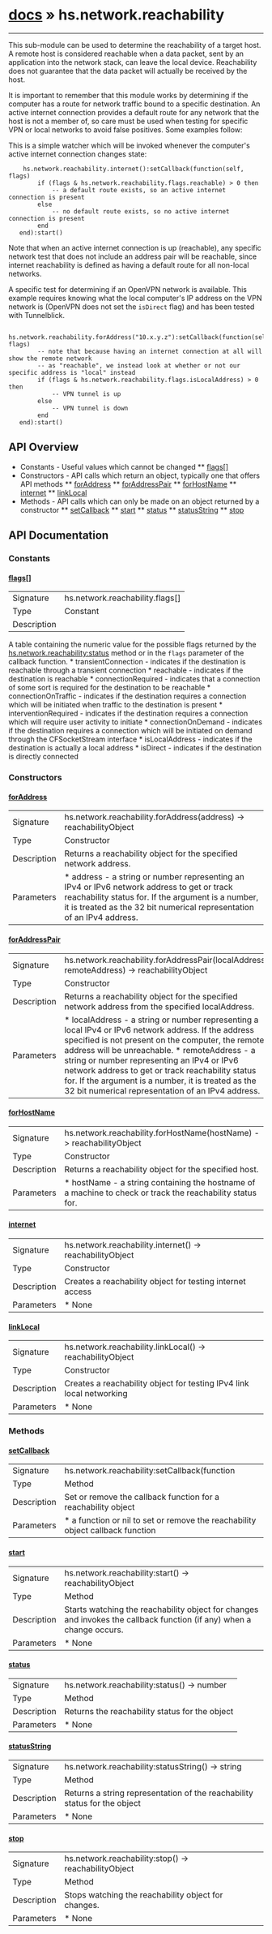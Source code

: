 # [docs](index.md) » hs.network.reachability
---

This sub-module can be used to determine the reachability of a target host. A remote host is considered reachable when a data packet, sent by an application into the network stack, can leave the local device. Reachability does not guarantee that the data packet will actually be received by the host.

It is important to remember that this module works by determining if the computer has a route for network traffic bound to a specific destination.  An active internet connection provides a default route for any network that the host is not a member of, so care must be used when testing for specific VPN or local networks to avoid false positives.  Some examples follow:

This is a simple watcher which will be invoked whenever the computer's active internet connection changes state:
~~~
    hs.network.reachability.internet():setCallback(function(self, flags)
        if (flags & hs.network.reachability.flags.reachable) > 0 then
            -- a default route exists, so an active internet connection is present
        else
            -- no default route exists, so no active internet connection is present
        end
   end):start()
~~~

Note that when an active internet connection is up (reachable), any specific network test that does not include an address pair will be reachable, since internet reachability is defined as having a default route for all non-local networks.

A specific test for determining if an OpenVPN network is available.  This example requires knowing what the local computer's IP address on the VPN network is (OpenVPN does not set the `isDirect` flag) and has been tested with Tunnelblick.
~~~
    hs.network.reachability.forAddress("10.x.y.z"):setCallback(function(self, flags)
        -- note that because having an internet connection at all will show the remote network
        -- as "reachable", we instead look at whether or not our specific address is "local" instead
        if (flags & hs.network.reachability.flags.isLocalAddress) > 0 then
            -- VPN tunnel is up
        else
            -- VPN tunnel is down
        end
   end):start()
~~~

## API Overview
* Constants - Useful values which cannot be changed
** [flags[]](#flags[])
* Constructors - API calls which return an object, typically one that offers API methods
** [forAddress](#forAddress)
** [forAddressPair](#forAddressPair)
** [forHostName](#forHostName)
** [internet](#internet)
** [linkLocal](#linkLocal)
* Methods - API calls which can only be made on an object returned by a constructor
** [setCallback](#setCallback)
** [start](#start)
** [status](#status)
** [statusString](#statusString)
** [stop](#stop)

## API Documentation

### Constants

#### [flags[]](#flags[])
| | |
|-|-|
| Signature   | hs.network.reachability.flags[]  |
| Type        | Constant |
| Description |  |
  A table containing the numeric value for the possible flags returned by the [hs.network.reachability:status](#status) method or in the `flags` parameter of the callback function.
    * transientConnection  - indicates if the destination is reachable through a transient connection
    * reachable            - indicates if the destination is reachable
    * connectionRequired   - indicates that a connection of some sort is required for the destination to be reachable
    * connectionOnTraffic  - indicates if the destination requires a connection which will be initiated when traffic to the destination is present
    * interventionRequired - indicates if the destination requires a connection which will require user activity to initiate
    * connectionOnDemand   - indicates if the destination requires a connection which will be initiated on demand through the CFSocketStream interface
    * isLocalAddress       - indicates if the destination is actually a local address
    * isDirect             - indicates if the destination is directly connected

### Constructors

#### [forAddress](#forAddress)
| | |
|-|-|
| Signature   | hs.network.reachability.forAddress(address) -> reachabilityObject  |
| Type        | Constructor |
| Description | Returns a reachability object for the specified network address. |
| Parameters |  * address - a string or number representing an IPv4 or IPv6 network address to get or track reachability status for.  If the argument is a number, it is treated as the 32 bit numerical representation of an IPv4 address. | | Returns |  * a reachability object for the specified network address. | | Notes |  * this object will reflect reachability status for any interface available on the computer.  To check for reachability from a specific interface, use [hs.network.reachability.forAddressPair](#addressPair). | 
#### [forAddressPair](#forAddressPair)
| | |
|-|-|
| Signature   | hs.network.reachability.forAddressPair(localAddress, remoteAddress) -> reachabilityObject  |
| Type        | Constructor |
| Description | Returns a reachability object for the specified network address from the specified localAddress. |
| Parameters |  * localAddress - a string or number representing a local IPv4 or IPv6 network address. If the address specified is not present on the computer, the remote address will be unreachable. * remoteAddress - a string or number representing an IPv4 or IPv6 network address to get or track reachability status for.  If the argument is a number, it is treated as the 32 bit numerical representation of an IPv4 address. | | Returns |  * a reachability object for the specified network address. | | Notes |  * this object will reflect reachability status for a specific interface on the computer.  To check for reachability from any interface, use [hs.network.reachability.forAddress](#address). * this constructor can be used to test for a specific local network. | 
#### [forHostName](#forHostName)
| | |
|-|-|
| Signature   | hs.network.reachability.forHostName(hostName) -> reachabilityObject  |
| Type        | Constructor |
| Description | Returns a reachability object for the specified host. |
| Parameters |  * hostName - a string containing the hostname of a machine to check or track the reachability status for. | | Returns |  * a reachability object for the specified host. | | Notes |  * this object will reflect reachability status for any interface available on the computer. * this constructor relies on the hostname being resolvable, possibly through DNS, Bonjour, locally defined, etc. | 
#### [internet](#internet)
| | |
|-|-|
| Signature   | hs.network.reachability.internet() -> reachabilityObject  |
| Type        | Constructor |
| Description | Creates a reachability object for testing internet access |
| Parameters |  * None | | Returns |  * a reachability object | | Notes |  * This is equivalent to `hs.network.reachability.forAddress("0.0.0.0")` * This constructor assumes that a default route for IPv4 traffic is sufficient to determine internet access.  If you are on an IPv6 only network which does not also provide IPv4 route mapping, you should probably use something along the lines of `hs.network.reachability.forAddress("::")` instead. | 
#### [linkLocal](#linkLocal)
| | |
|-|-|
| Signature   | hs.network.reachability.linkLocal() -> reachabilityObject  |
| Type        | Constructor |
| Description | Creates a reachability object for testing IPv4 link local networking |
| Parameters |  * None | | Returns |  * a reachability object | | Notes |  * This is equivalent to `hs.network.reachability.forAddress("169.254.0.0")` * You can use this to determine if any interface has an IPv4 link local address (i.e. zero conf or local only networking) by checking the "isDirect" flag:   * `hs.network.reachability.linklocal():status() & hs.network.reachability.flags.isDirect` * If the internet is reachable, then this network will also be reachable by default -- use the isDirect flag to ensure that the route is local. | 
### Methods

#### [setCallback](#setCallback)
| | |
|-|-|
| Signature   | hs.network.reachability:setCallback(function | nil) -> reachabilityObject  |
| Type        | Method |
| Description | Set or remove the callback function for a reachability object |
| Parameters |  * a function or nil to set or remove the reachability object callback function | | Returns |  * the reachability object | | Notes |  * The callback function will be invoked each time the status for the given reachability object changes.  The callback function should expect 2 arguments, the reachability object itself and a numeric representation of the reachability flags, and should not return anything. * This method just sets the callback function.  You can start or stop the watcher with [hs.network.reachability:start](#start) or [hs.network.reachability:stop](#stop) | 
#### [start](#start)
| | |
|-|-|
| Signature   | hs.network.reachability:start() -> reachabilityObject  |
| Type        | Method |
| Description | Starts watching the reachability object for changes and invokes the callback function (if any) when a change occurs. |
| Parameters |  * None | | Returns |  * the reachability object | | Notes |  * The callback function should be specified with [hs.network.reachability:setCallback](#setCallback). | 
#### [status](#status)
| | |
|-|-|
| Signature   | hs.network.reachability:status() -> number  |
| Type        | Method |
| Description | Returns the reachability status for the object |
| Parameters |  * None | | Returns |  * a numeric representation of the reachability status | | Notes |  * The numeric representation is made up from a combination of the flags defined in [hs.network.reachability.flags](#flags). | 
#### [statusString](#statusString)
| | |
|-|-|
| Signature   | hs.network.reachability:statusString() -> string  |
| Type        | Method |
| Description | Returns a string representation of the reachability status for the object |
| Parameters |  * None | | Returns |  * a string representation of the reachability status for the object | | Notes |  * This is included primarily for debugging, but may be more useful when you just want a quick look at the reachability status for display or testing. * The string will be made up of the following flags:   * 't'|'-' indicates if the destination is reachable through a transient connection   * 'R'|'-' indicates if the destination is reachable   * 'c'|'-' indicates that a connection of some sort is required for the destination to be reachable   * 'C'|'-' indicates if the destination requires a connection which will be initiated when traffic to the destination is present   * 'i'|'-' indicates if the destination requires a connection which will require user activity to initiate   * 'D'|'-' indicates if the destination requires a connection which will be initiated on demand through the CFSocketStream interface   * 'l'|'-' indicates if the destination is actually a local address   * 'd'|'-' indicates if the destination is directly connected | 
#### [stop](#stop)
| | |
|-|-|
| Signature   | hs.network.reachability:stop() -> reachabilityObject  |
| Type        | Method |
| Description | Stops watching the reachability object for changes. |
| Parameters |  * None | | Returns |  * the reachability object | 